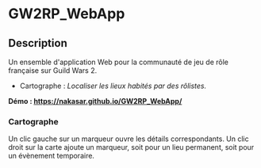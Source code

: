 ﻿GW2RP_WebApp
============

Description
-----------
Un ensemble d'application Web pour la communauté de jeu de rôle française sur Guild Wars 2.
* Cartographe : *Localiser les lieux habités par des rôlistes.*

**Démo : https://nakasar.github.io/GW2RP_WebApp/**

### Cartographe
Un clic gauche sur un marqueur ouvre les détails correspondants.
Un clic droit sur la carte ajoute un marqueur, soit pour un lieu permanent, soit pour un évènement temporaire.
